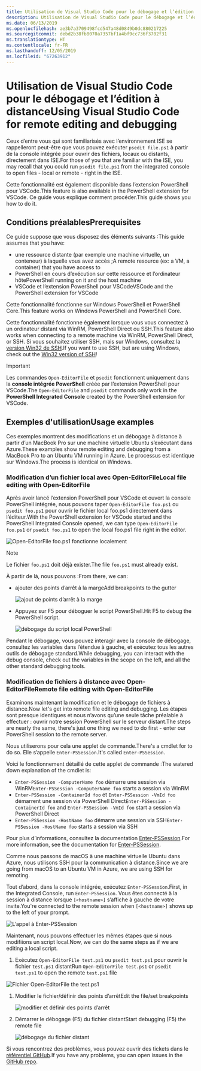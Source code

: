 ```yaml
---
title: Utilisation de Visual Studio Code pour le débogage et l’édition à distance
description: Utilisation de Visual Studio Code pour le débogage et l’édition à distance
ms.date: 06/13/2019
ms.openlocfilehash: ae3b7a3709498fcd547a48d0849b0dc880217225
ms.sourcegitcommit: debd2b38fb8070a7357bf1a4bf9cc736f3702f31
ms.translationtype: HT
ms.contentlocale: fr-FR
ms.lasthandoff: 12/05/2019
ms.locfileid: "67263912"
---
```

# <a name="using-visual-studio-code-for-remote-editing-and-debugging"></a><span data-ttu-id="a3cbb-103">Utilisation de Visual Studio Code pour le débogage et l’édition à distance</span><span class="sxs-lookup"><span data-stu-id="a3cbb-103">Using Visual Studio Code for remote editing and debugging</span></span>

<span data-ttu-id="a3cbb-104">Ceux d’entre vous qui sont familiarisés avec l’environnement ISE se rappelleront peut-être que vous pouvez exécuter `psedit file.ps1` à partir de la console intégrée pour ouvrir des fichiers, locaux ou distants, directement dans ISE.</span><span class="sxs-lookup"><span data-stu-id="a3cbb-104">For those of you that are familiar with the ISE, you may recall that you could run `psedit file.ps1` from the integrated console to open files - local or remote - right in the ISE.</span></span>

<span data-ttu-id="a3cbb-105">Cette fonctionnalité est également disponible dans l’extension PowerShell pour VSCode.</span><span class="sxs-lookup"><span data-stu-id="a3cbb-105">This feature is also available in the PowerShell extension for VSCode.</span></span> <span data-ttu-id="a3cbb-106">Ce guide vous explique comment procéder.</span><span class="sxs-lookup"><span data-stu-id="a3cbb-106">This guide shows you how to do it.</span></span>

## <a name="prerequisites"></a><span data-ttu-id="a3cbb-107">Conditions préalables</span><span class="sxs-lookup"><span data-stu-id="a3cbb-107">Prerequisites</span></span>

<span data-ttu-id="a3cbb-108">Ce guide suppose que vous disposez des éléments suivants :</span><span class="sxs-lookup"><span data-stu-id="a3cbb-108">This guide assumes that you have:</span></span>

- <span data-ttu-id="a3cbb-109">une ressource distante (par exemple une machine virtuelle, un conteneur) à laquelle vous avez accès ;</span><span class="sxs-lookup"><span data-stu-id="a3cbb-109">A remote resource (ex: a VM, a container) that you have access to</span></span>
- <span data-ttu-id="a3cbb-110">PowerShell en cours d’exécution sur cette ressource et l’ordinateur hôte</span><span class="sxs-lookup"><span data-stu-id="a3cbb-110">PowerShell running on it and the host machine</span></span>
- <span data-ttu-id="a3cbb-111">VSCode et l’extension PowerShell pour VSCode</span><span class="sxs-lookup"><span data-stu-id="a3cbb-111">VSCode and the PowerShell extension for VSCode</span></span>

<span data-ttu-id="a3cbb-112">Cette fonctionnalité fonctionne sur Windows PowerShell et PowerShell Core.</span><span class="sxs-lookup"><span data-stu-id="a3cbb-112">This feature works on Windows PowerShell and PowerShell Core.</span></span>

<span data-ttu-id="a3cbb-113">Cette fonctionnalité fonctionne également lorsque vous vous connectez à un ordinateur distant via WinRM, PowerShell Direct ou SSH.</span><span class="sxs-lookup"><span data-stu-id="a3cbb-113">This feature also works when connecting to a remote machine via WinRM, PowerShell Direct, or SSH.</span></span> <span data-ttu-id="a3cbb-114">Si vous souhaitez utiliser SSH, mais sur Windows, consultez la [version Win32 de SSH](https://github.com/PowerShell/Win32-OpenSSH).</span><span class="sxs-lookup"><span data-stu-id="a3cbb-114">If you want to use SSH, but are using Windows, check out the [Win32 version of SSH](https://github.com/PowerShell/Win32-OpenSSH)!</span></span>

> [!IMPORTANT]
> <span data-ttu-id="a3cbb-115">Les commandes `Open-EditorFile` et `psedit` fonctionnent uniquement dans la **console intégrée PowerShell** créée par l’extension PowerShell pour VSCode.</span><span class="sxs-lookup"><span data-stu-id="a3cbb-115">The `Open-EditorFile` and `psedit` commands only work in the **PowerShell Integrated Console** created by the PowerShell extension for VSCode.</span></span>

## <a name="usage-examples"></a><span data-ttu-id="a3cbb-116">Exemples d'utilisation</span><span class="sxs-lookup"><span data-stu-id="a3cbb-116">Usage examples</span></span>

<span data-ttu-id="a3cbb-117">Ces exemples montrent des modifications et un débogage à distance à partir d’un MacBook Pro sur une machine virtuelle Ubuntu s’exécutant dans Azure.</span><span class="sxs-lookup"><span data-stu-id="a3cbb-117">These examples show remote editing and debugging from a MacBook Pro to an Ubuntu VM running in Azure.</span></span> <span data-ttu-id="a3cbb-118">Le processus est identique sur Windows.</span><span class="sxs-lookup"><span data-stu-id="a3cbb-118">The process is identical on Windows.</span></span>

### <a name="local-file-editing-with-open-editorfile"></a><span data-ttu-id="a3cbb-119">Modification d’un fichier local avec Open-EditorFile</span><span class="sxs-lookup"><span data-stu-id="a3cbb-119">Local file editing with Open-EditorFile</span></span>

<span data-ttu-id="a3cbb-120">Après avoir lancé l’extension PowerShell pour VSCode et ouvert la console PowerShell intégrée, nous pouvons taper `Open-EditorFile foo.ps1` ou `psedit foo.ps1` pour ouvrir le fichier local foo.ps1 directement dans l’éditeur.</span><span class="sxs-lookup"><span data-stu-id="a3cbb-120">With the PowerShell extension for VSCode started and the PowerShell Integrated Console opened, we can type `Open-EditorFile foo.ps1` or `psedit foo.ps1` to open the local foo.ps1 file right in the editor.</span></span>

![Open-EditorFile foo.ps1 fonctionne localement](images/Using-VSCode-for-Remote-Editing-and-Debugging/1-open-local-file.png)

>[!NOTE]
> <span data-ttu-id="a3cbb-122">Le fichier `foo.ps1` doit déjà exister.</span><span class="sxs-lookup"><span data-stu-id="a3cbb-122">The file `foo.ps1` must already exist.</span></span>

<span data-ttu-id="a3cbb-123">À partir de là, nous pouvons :</span><span class="sxs-lookup"><span data-stu-id="a3cbb-123">From there, we can:</span></span>

- <span data-ttu-id="a3cbb-124">ajouter des points d’arrêt à la marge</span><span class="sxs-lookup"><span data-stu-id="a3cbb-124">Add breakpoints to the gutter</span></span>

  ![ajout de points d’arrêt à la marge](images/Using-VSCode-for-Remote-Editing-and-Debugging/2-adding-breakpoint-gutter.png)

- <span data-ttu-id="a3cbb-126">Appuyez sur F5 pour déboguer le script PowerShell.</span><span class="sxs-lookup"><span data-stu-id="a3cbb-126">Hit F5 to debug the PowerShell script.</span></span>

  ![débogage du script local PowerShell](images/Using-VSCode-for-Remote-Editing-and-Debugging/3-local-debug.png)

<span data-ttu-id="a3cbb-128">Pendant le débogage, vous pouvez interagir avec la console de débogage, consultez les variables dans l’étendue à gauche, et exécutez tous les autres outils de débogage standard.</span><span class="sxs-lookup"><span data-stu-id="a3cbb-128">While debugging, you can interact with the debug console, check out the variables in the scope on the left, and all the other standard debugging tools.</span></span>

### <a name="remote-file-editing-with-open-editorfile"></a><span data-ttu-id="a3cbb-129">Modification de fichiers à distance avec Open-EditorFile</span><span class="sxs-lookup"><span data-stu-id="a3cbb-129">Remote file editing with Open-EditorFile</span></span>

<span data-ttu-id="a3cbb-130">Examinons maintenant la modification et le débogage de fichiers à distance.</span><span class="sxs-lookup"><span data-stu-id="a3cbb-130">Now let's get into remote file editing and debugging.</span></span> <span data-ttu-id="a3cbb-131">Les étapes sont presque identiques et nous n’avons qu’une seule tâche préalable à effectuer : ouvrir notre session PowerShell sur le serveur distant.</span><span class="sxs-lookup"><span data-stu-id="a3cbb-131">The steps are nearly the same, there's just one thing we need to do first - enter our PowerShell session to the remote server.</span></span>

<span data-ttu-id="a3cbb-132">Nous utiliserons pour cela une applet de commande.</span><span class="sxs-lookup"><span data-stu-id="a3cbb-132">There's a cmdlet for to do so.</span></span> <span data-ttu-id="a3cbb-133">Elle s’appelle `Enter-PSSession`.</span><span class="sxs-lookup"><span data-stu-id="a3cbb-133">It's called `Enter-PSSession`.</span></span>

<span data-ttu-id="a3cbb-134">Voici le fonctionnement détaillé de cette applet de commande :</span><span class="sxs-lookup"><span data-stu-id="a3cbb-134">The watered down explanation of the cmdlet is:</span></span>

- <span data-ttu-id="a3cbb-135">`Enter-PSSession -ComputerName foo` démarre une session via WinRM</span><span class="sxs-lookup"><span data-stu-id="a3cbb-135">`Enter-PSSession -ComputerName foo` starts a session via WinRM</span></span>
- <span data-ttu-id="a3cbb-136">`Enter-PSSession -ContainerId foo` et `Enter-PSSession -VmId foo` démarrent une session via PowerShell Direct</span><span class="sxs-lookup"><span data-stu-id="a3cbb-136">`Enter-PSSession -ContainerId foo` and `Enter-PSSession -VmId foo` start a session via PowerShell Direct</span></span>
- <span data-ttu-id="a3cbb-137">`Enter-PSSession -HostName foo` démarre une session via SSH</span><span class="sxs-lookup"><span data-stu-id="a3cbb-137">`Enter-PSSession -HostName foo` starts a session via SSH</span></span>

<span data-ttu-id="a3cbb-138">Pour plus d’informations, consultez la documentation [Enter-PSSession](/powershell/module/microsoft.powershell.core/enter-pssession).</span><span class="sxs-lookup"><span data-stu-id="a3cbb-138">For more information, see the documentation for [Enter-PSSession](/powershell/module/microsoft.powershell.core/enter-pssession).</span></span>

<span data-ttu-id="a3cbb-139">Comme nous passons de macOS à une machine virtuelle Ubuntu dans Azure, nous utilisons SSH pour la communication à distance.</span><span class="sxs-lookup"><span data-stu-id="a3cbb-139">Since we are going from macOS to an Ubuntu VM in Azure, we are using SSH for remoting.</span></span>

<span data-ttu-id="a3cbb-140">Tout d’abord, dans la console intégrée, exécutez `Enter-PSSession`.</span><span class="sxs-lookup"><span data-stu-id="a3cbb-140">First, in the Integrated Console, run `Enter-PSSession`.</span></span> <span data-ttu-id="a3cbb-141">Vous êtes connecté à la session à distance lorsque `[<hostname>]` s’affiche à gauche de votre invite.</span><span class="sxs-lookup"><span data-stu-id="a3cbb-141">You're connected to the remote session when `[<hostname>]` shows up to the left of your prompt.</span></span>

![L’appel à Enter-PSSession](images/Using-VSCode-for-Remote-Editing-and-Debugging/4-enter-pssession.png)

<span data-ttu-id="a3cbb-143">Maintenant, nous pouvons effectuer les mêmes étapes que si nous modifiions un script local.</span><span class="sxs-lookup"><span data-stu-id="a3cbb-143">Now, we can do the same steps as if we are editing a local script.</span></span>

1. <span data-ttu-id="a3cbb-144">Exécutez `Open-EditorFile test.ps1` ou `psedit test.ps1` pour ouvrir le fichier `test.ps1` distant</span><span class="sxs-lookup"><span data-stu-id="a3cbb-144">Run `Open-EditorFile test.ps1` or `psedit test.ps1` to open the remote `test.ps1` file</span></span>

  ![Fichier Open-EditorFile the test.ps1](images/Using-VSCode-for-Remote-Editing-and-Debugging/5-open-remote-file.png)

1. <span data-ttu-id="a3cbb-146">Modifier le fichier/définir des points d’arrêt</span><span class="sxs-lookup"><span data-stu-id="a3cbb-146">Edit the file/set breakpoints</span></span>

   ![modifier et définir des points d’arrêt](images/Using-VSCode-for-Remote-Editing-and-Debugging/6-set-breakpoints.png)

1. <span data-ttu-id="a3cbb-148">Démarrer le débogage (F5) du fichier distant</span><span class="sxs-lookup"><span data-stu-id="a3cbb-148">Start debugging (F5) the remote file</span></span>

   ![débogage du fichier distant](images/Using-VSCode-for-Remote-Editing-and-Debugging/7-start-debugging.png)

<span data-ttu-id="a3cbb-150">Si vous rencontrez des problèmes, vous pouvez ouvrir des tickets dans le [référentiel GitHub](https://github.com/powershell/vscode-powershell).</span><span class="sxs-lookup"><span data-stu-id="a3cbb-150">If you have any problems, you can open issues in the [GitHub repo](https://github.com/powershell/vscode-powershell).</span></span>
